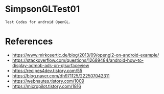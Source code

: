 # SimpsonGLTest01
```Text
Test Codes for android OpenGL.
```

# References
* https://www.mirkosertic.de/blog/2013/09/opengl2-on-android-example/
* https://stackoverflow.com/questions/12689484/android-how-to-display-admob-ads-on-glsurfaceview
* https://recipes4dev.tistory.com/55
* https://blog.naver.com/dh971125/222507042311
* https://webnautes.tistory.com/1009
* https://micropilot.tistory.com/1816